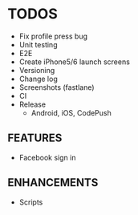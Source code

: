 # TODOS

- Fix profile press bug
- Unit testing
- E2E
- Create iPhone5/6 launch screens
- Versioning
- Change log
- Screenshots (fastlane)
- CI
- Release
  - Android, iOS, CodePush

## FEATURES

- Facebook sign in

## ENHANCEMENTS

- Scripts
